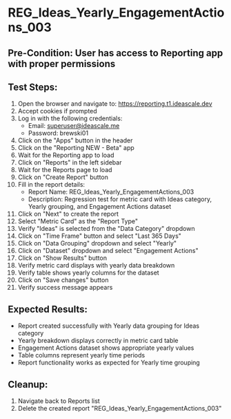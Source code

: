 # REG_Ideas_Yearly_EngagementActions_003

## Pre-Condition: User has access to Reporting app with proper permissions

## Test Steps:
1. Open the browser and navigate to: https://reporting.t1.ideascale.dev
2. Accept cookies if prompted
3. Log in with the following credentials:
   - Email: superuser@ideascale.me
   - Password: brewski01
4. Click on the "Apps" button in the header
5. Click on the "Reporting NEW - Beta" app
6. Wait for the Reporting app to load
7. Click on "Reports" in the left sidebar
8. Wait for the Reports page to load
9. Click on "Create Report" button
10. Fill in the report details:
    - Report Name: REG_Ideas_Yearly_EngagementActions_003
    - Description: Regression test for metric card with Ideas category, Yearly grouping, and Engagement Actions dataset
11. Click on "Next" to create the report
12. Select "Metric Card" as the "Report Type"
13. Verify "Ideas" is selected from the "Data Category" dropdown
14. Click on "Time Frame" button and select "Last 365 Days"
15. Click on "Data Grouping" dropdown and select "Yearly"
16. Click on "Dataset" dropdown and select "Engagement Actions"
17. Click on "Show Results" button
18. Verify metric card displays with yearly data breakdown
19. Verify table shows yearly columns for the dataset
20. Click on "Save changes" button
21. Verify success message appears

## Expected Results:
- Report created successfully with Yearly data grouping for Ideas category
- Yearly breakdown displays correctly in metric card table
- Engagement Actions dataset shows appropriate yearly values
- Table columns represent yearly time periods
- Report functionality works as expected for Yearly time grouping

## Cleanup:
1. Navigate back to Reports list
2. Delete the created report "REG_Ideas_Yearly_EngagementActions_003"